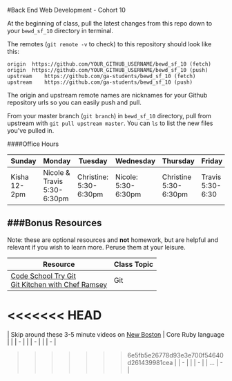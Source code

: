 #Back End Web Development - Cohort 10 

At the beginning of class, pull the latest changes from this repo down to your `bewd_sf_10` directory in terminal.    

The remotes  (`git remote -v` to check) to this repository should look like this:   
 
    origin	https://github.com/YOUR_GITHUB_USERNAME/bewd_sf_10 (fetch)    
    origin	https://github.com/YOUR_GITHUB_USERNAME/bewd_sf_10 (push)    
    upstream	https://github.com/ga-students/bewd_sf_10 (fetch)    
    upstream	https://github.com/ga-students/bewd_sf_10 (push)

The origin and upstream remote names are nicknames for your Github repository urls so you can easily push and pull.    
 
From your master branch (`git branch`) in `bewd_sf_10` directory, pull from upstream with `git pull upstream master`. You can `ls` to list the new files you've pulled in.

####Office Hours

| Sunday | Monday | Tuesday | Wednesday | Thursday | Friday | Saturday |
| ------ | ------ | ------- | --------- | -------- | ------ | -------- |
| Kisha <br> 12-2pm | Nicole & Travis 5:30-6:30pm | Christine: <br> 5:30-6:30pm | Nicole: <br> 5:30-6:30pm | Christine <br> 5:30-6:30pm | Travis 5:30-6:30 | - | 


###Bonus Resources
-------
Note: these are optional resources and **not** homework, but are helpful and relevant if you wish to learn more. Peruse them at your leisure.

| Resource | Class Topic |
| -------- | ----------- |
| [Code School Try Git](https://www.codeschool.com/courses/try-git) <br/>[Git Kitchen with Chef Ramsey](http://bloggytoons.com/posts/2013/10/10/git-kitchen-wchef-ramsay) | Git |
<<<<<<< HEAD
=======
| Skip around these 3-5 minute videos on [New Boston](https://www.thenewboston.com/videos.php?cat=50) | Core Ruby language |
|          | - |
|          | - |
|          | - |
>>>>>>> 6e5fb5e26778d93e3e700f54640d261439981cea
|          | - |
|          | - |
| ...      | - |

